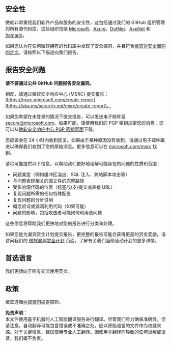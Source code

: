 ## 安全性

微软非常重视我们软件产品和服务的安全性，这包括通过我们的 GitHub 组织管理的所有源代码库，这些组织包括 [Microsoft](https://github.com/Microsoft)、[Azure](https://github.com/Azure)、[DotNet](https://github.com/dotnet)、[AspNet](https://github.com/aspnet) 和 [Xamarin](https://github.com/xamarin)。

如果您认为在任何微软拥有的代码库中发现了安全漏洞，并且符合[微软对安全漏洞的定义](https://aka.ms/security.md/definition)，请按照以下描述向我们报告。

## 报告安全问题

**请不要通过公共 GitHub 问题报告安全漏洞。**

相反，请通过微软安全响应中心 (MSRC) 提交报告：[https://msrc.microsoft.com/create-report](https://aka.ms/security.md/msrc/create-report)。

如果您希望在未登录的情况下提交报告，可以发送电子邮件至 [secure@microsoft.com](mailto:secure@microsoft.com)。如果可能，请使用我们的 PGP 密钥加密您的消息；您可以从[微软安全响应中心 PGP 密钥页面](https://aka.ms/security.md/msrc/pgp)下载。

您应该会在 24 小时内收到回复。如果由于某种原因没有收到，请通过电子邮件跟进以确保我们收到了您的原始消息。更多信息可以在 [microsoft.com/msrc](https://www.microsoft.com/msrc) 找到。

请尽可能提供以下信息，以帮助我们更好地理解可能存在的问题的性质和范围：

  * 问题类型（例如缓冲区溢出、SQL 注入、跨站脚本攻击等）
  * 与问题表现相关的源文件的完整路径
  * 受影响源代码的位置（标签/分支/提交或直接 URL）
  * 复现问题所需的任何特殊配置
  * 复现问题的分步说明
  * 概念验证或漏洞利用代码（如果可能）
  * 问题的影响，包括攻击者可能如何利用该问题

这些信息将帮助我们更快地对您的报告进行分类和处理。

如果您是为漏洞赏金计划提交报告，更完整的报告可能会获得更高的赏金奖励。请访问我们的 [微软漏洞赏金计划](https://aka.ms/security.md/msrc/bounty) 页面，了解有关我们当前活动计划的更多详情。

## 首选语言

我们更倾向于所有交流使用英文。

## 政策

微软遵循[协调漏洞披露](https://aka.ms/security.md/cvd)原则。

**免责声明**：  
本文件使用基于机器的人工智能翻译服务进行翻译。尽管我们尽力确保准确性，但请注意，自动翻译可能包含错误或不准确之处。应以原始语言的文件作为权威来源。对于关键信息，建议使用专业人工翻译。因使用本翻译而导致的任何误解或误读，我们概不负责。